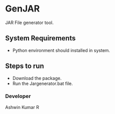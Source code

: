 # GenJAR
JAR File generator tool.

## System Requirements
- Python environment should installed in system.

## Steps to run
- Download the package.
- Run the Jargenerator.bat file.

### Developer
Ashwin Kumar R